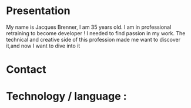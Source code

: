 # Presentation

My name is Jacques Brenner, I am 35 years old. 
I am in professional retraining to become developer ! 
I needed to find passion in my work. The technical and creative side of this profession made me want to discover it,and now I want to dive into it

# Contact

# Technology / language :
<link rel="stylesheet" href="https://cdn.jsdelivr.net/gh/devicons/devicon@v2.15.1/devicon.min.css">
<i class="devicon-symfony-original colored"></i>
